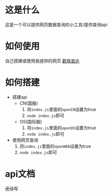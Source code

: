 # 这是什么
这是一个可以提供网页数据查询的小工具/提供查询api
# 如何使用
自己搭建或使用我提供的网页 [戳我直达](http://genshin-query-node.vercel.app/)
# 如何搭建
- 搭建api
  - CN(国服)
    1. 将`index.js`里面的`openCN`设置为true
    2. `node index.js`即可
  - OS(国际服)
    1. 将`index.js`里面的`openOS`设置为true
    2. `node index.js`即可
- 使用网页查询
    1. 将`index.js`里面的`openWEB`设置为true
    2. `node index.js`即可
# api文档
~~还没写~~